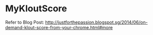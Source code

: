 MyKloutScore
============

Refer to Blog Post: http://justforthepassion.blogspot.sg/2014/06/on-demand-klout-score-from-your-chrome.html#more
